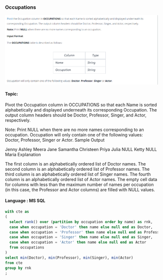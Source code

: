 ### Occupations

<img src="../PIc/23.png" alt="solution">


#### Topic:
Pivot the Occupation column in OCCUPATIONS so that each Name is sorted alphabetically and displayed underneath its corresponding Occupation. The output column headers should be Doctor, Professor, Singer, and Actor, respectively.

Note: Print NULL when there are no more names corresponding to an occupation.
Occupation will only contain one of the following values: Doctor, Professor, Singer or Actor.
Sample Output

Jenny    Ashley     Meera  Jane
Samantha Christeen  Priya  Julia
NULL     Ketty      NULL   Maria
Explanation

The first column is an alphabetically ordered list of Doctor names.
The second column is an alphabetically ordered list of Professor names.
The third column is an alphabetically ordered list of Singer names.
The fourth column is an alphabetically ordered list of Actor names.
The empty cell data for columns with less than the maximum number of names per occupation (in this case, the Professor and Actor columns) are filled with NULL values.



#### Language : MS SQL
```sql
with cte as
(
  select rank() over (partition by occupation order by name) as rnk,
  case when occupation = 'Doctor' then name else null end as Doctor,
  case when occupation = 'Professor' then name else null end as Professor,
  case when occupation = 'Singer' then name else null end as Singer,
  case when occupation = 'Actor' then name else null end as Actor
  from occupations
)
select min(Doctor), min(Professor), min(Singer), min(Actor)
from cte
group by rnk
;
```
